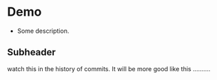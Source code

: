 # Demo
+ Some description.

## Subheader
watch this in the history of commits.
It will be more good like this ..........